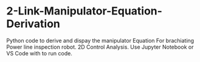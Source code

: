 # 2-Link-Manipulator-Equation-Derivation
Python code to derive and dispay the manipulator Equation For brachiating Power line inspection robot. 2D Control Analysis.
Use Jupyter Notebook or VS Code with to run code.
